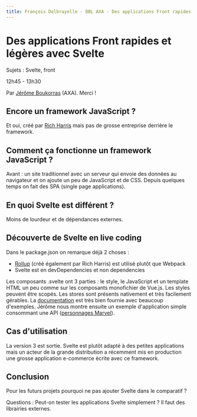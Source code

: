 ```yaml
---
title: François Delbrayelle - BBL AXA - Des applications Front rapides et légères avec Svelte
---
```


# Des applications Front rapides et légères avec Svelte

Sujets : Svelte, front

12h45 - 13h30

Par [Jérôme Boukorras](https://twitter.com/itupix) (AXA). Merci !

## Encore un framework JavaScript ?

Et oui, créé par [Rich Harris](https://twitter.com/rich_harris) mais pas de grosse entreprise derrière le framework.

## Comment ça fonctionne un framework JavaScript ?

Avant : un site traditionnel avec un serveur qui envoie des données au navigateur et on ajoute un peu de JavaScript et de CSS.
Depuis quelques temps on fait des SPA (single page applications).

## En quoi Svelte est différent ?

Moins de lourdeur et de dépendances externes.

## Découverte de Svelte en live coding

Dans le package.json on remarque déjà 2 choses :
- [Rollup](http://rollupjs.org/guide/en/) (créé également par Rich Harris) est utilisé plutôt que Webpack
- Svelte est en devDependencies et non dependencies

Les composants .svelte ont 3 parties : le style, le JavaScript et un template HTML un peu comme sur les composants monofichier de Vue.js. Les styles peuvent être scopés.
Les stores sont présents nativement et très facilement gérables.
La [documentation](https://svelte.dev/) est très bien fournie avec beaucoup d'exemples.
Jérôme nous montre ensuite un exemple d'application simple consommant une API ([personnages Marvel](https://developer.marvel.com/)).

## Cas d'utilisation

La version 3 est sortie.
Svelte est plutôt adapté à des petites applications mais un acteur de la grande distribution a récemment mis en production une grosse application e-commerce écrite avec ce framework.

## Conclusion

Pour les futurs projets pourquoi ne pas ajouter Svelte dans le comparatif ?

Questions : Peut-on tester les applications Svelte simplement ? Il faut des librairies externes.